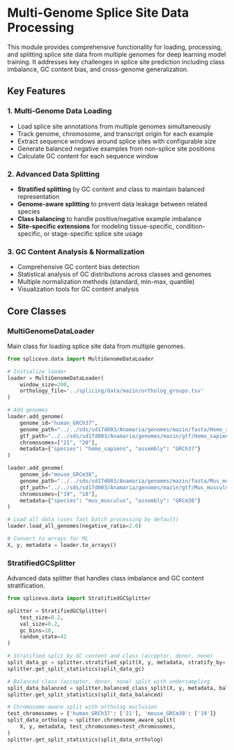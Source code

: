 # Multi-Genome Splice Site Data Processing

This module provides comprehensive functionality for loading, processing, and splitting splice site data from multiple genomes for deep learning model training. It addresses key challenges in splice site prediction including class imbalance, GC content bias, and cross-genome generalization.

## Key Features

### 1. Multi-Genome Data Loading
- Load splice site annotations from multiple genomes simultaneously
- Track genome, chromosome, and transcript origin for each example
- Extract sequence windows around splice sites with configurable size
- Generate balanced negative examples from non-splice site positions
- Calculate GC content for each sequence window

### 2. Advanced Data Splitting
- **Stratified splitting** by GC content and class to maintain balanced representation
- **Genome-aware splitting** to prevent data leakage between related species
- **Class balancing** to handle positive/negative example imbalance
- **Site-specific extensions** for modeling tissue-specific, condition-specific, or stage-specific splice site usage

### 3. GC Content Analysis & Normalization
- Comprehensive GC content bias detection
- Statistical analysis of GC distributions across classes and genomes
- Multiple normalization methods (standard, min-max, quantile)
- Visualization tools for GC content analysis

## Core Classes

### MultiGenomeDataLoader
Main class for loading splice site data from multiple genomes.

```python
from splicevo.data import MultiGenomeDataLoader

# Initialize loader
loader = MultiGenomeDataLoader(
    window_size=200, 
    orthology_file='../splicing/data/mazin/ortholog_groups.tsv'
)

# Add genomes
loader.add_genome(
    genome_id="human_GRCh37",
    genome_path="../../sds/sd17d003/Anamaria/genomes/mazin/fasta/Homo_sapiens.fa.gz", 
    gtf_path="../../sds/sd17d003/Anamaria/genomes/mazin/gtf/Homo_sapiens.gtf.gz",
    chromosomes=["21", "20"],
    metadata={"species": "homo_sapiens", "assembly": "GRCh37"}
)

loader.add_genome(
    genome_id="mouse_GRCm38",
    genome_path="../../sds/sd17d003/Anamaria/genomes/mazin/fasta/Mus_musculus.fa.gz",
    gtf_path="../../sds/sd17d003/Anamaria/genomes/mazin/gtf/Mus_musculus.gtf.gz",
    chromosomes=["19", "18"],
    metadata={"species": "mus_musculus", "assembly": "GRCm38"}
)

# Load all data (uses fast batch processing by default)
loader.load_all_genomes(negative_ratio=2.0)

# Convert to arrays for ML
X, y, metadata = loader.to_arrays()
```

### StratifiedGCSplitter
Advanced data splitter that handles class imbalance and GC content stratification.

```python
from splicevo.data import StratifiedGCSplitter

splitter = StratifiedGCSplitter(
    test_size=0.2,
    val_size=0.2, 
    gc_bins=10,
    random_state=42
)

# Stratified split by GC content and class (acceptor, donor, none)
split_data_gc = splitter.stratified_split(X, y, metadata, stratify_by='gc_class')
splitter.get_split_statistics(split_data_gc)

# Balanced class (acceptor, donor, none) split with undersampling
split_data_balanced = splitter.balanced_class_split(X, y, metadata, balance_method='undersample', stratify_by='gc_class')
splitter.get_split_statistics(split_data_balanced)

# Chromosome-aware split with ortholog exclusion
test_chromosomes = {'human_GRCh37': ['21'], 'mouse_GRCm38': ['19']}
split_data_ortholog = splitter.chromosome_aware_split(
    X, y, metadata, test_chromosomes=test_chromosomes,
)
splitter.get_split_statistics(split_data_ortholog)
```
